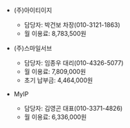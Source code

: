 - (주)아이티이지
	- 담당자: 박건보 차장(010-3121-1863)
	- 월 이용료: 8,783,500원

- (주)스마일서브
	- 담당자: 임종우 대리(010-4326-5077)
	- 월 이용료: 7,809,000원
	- 초기 납부금: 4,464,000원

- MyIP
	- 담당자: 김영곤 대표(010-3371-4826)
	- 월 이용료: 6,336,000원
